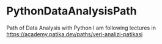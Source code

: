 # PythonDataAnalysisPath
Path of Data Analysis with Python
I am following lectures in https://academy.patika.dev/paths/veri-analizi-patikasi
